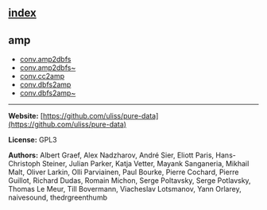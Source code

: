 [index](../index.html)
---

## amp
* [conv.amp2dbfs](../conv.amp2dbfs.html)
* [conv.amp2dbfs~](../conv.amp2dbfs~.html)
* [conv.cc2amp](../conv.cc2amp.html)
* [conv.dbfs2amp](../conv.dbfs2amp.html)
* [conv.dbfs2amp~](../conv.dbfs2amp~.html)

---
**Website:** [https://github.com/uliss/pure-data](https://github.com/uliss/pure-data)

**License:** GPL3

**Authors:** Albert Graef, Alex Nadzharov, André Sier, Eliott Paris, Hans-Christoph Steiner, Julian Parker, Katja Vetter, Mayank Sanganeria, Mikhail Malt, Oliver Larkin, Olli Parviainen, Paul Bourke, Pierre Cochard, Pierre Guillot, Richard Dudas, Romain Michon, Serge Poltavsky, Serge Potlavsky, Thomas Le Meur, Till Bovermann, Viacheslav Lotsmanov, Yann Orlarey, naivesound, thedrgreenthumb
